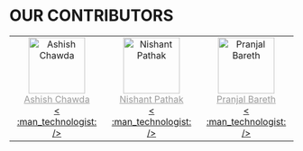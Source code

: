 # OUR CONTRIBUTORS

<!--
Only change <TEXT> to desired value
Copy following template, make changes and paste after the existing code
TEMPLATE:-
-----------------------------------------------------------------------------------------------------------------------
<td>
<a href="<YOUR WEBSITE URL>" >
<img src="<YOUR IMAGE LINK>" alt="<YOUR NAME>" title="<YOUR NAME>" width="100px" height="auto" />
</a>
 <br/>
<a href="https://github.com/<YOUR GITHUB USERNAME>/" title="<GITHUB USERNAME>" style="color:#999;">
<YOUR NAME>
</a>
 <br/>
<a href="https://github.com/we-developers-community/community-website/commits?author=<YOUR GITHUB USERNAME>" title="code">&lt;
:man_technologist:
&#47;&gt;</a>
</td>
------------------------------------------------------------------------------------------------------------------------
 -->


<table>
<tr>
 <td align="center">
<a href="https://www.linkedin.com/in/ashishchawda">
<img src="https://avatars1.githubusercontent.com/u/56932286?v=4" alt="Ashish Chawda" title="Ashish Chawda" width="100px" height="auto" />
</a>
<br/>
<a href="https://github.com/pixan198/" title="pixan198" style="color:#999;">
Ashish Chawda
</a>
<br/>
<a href="https://github.com/we-developers-community/community-website/commits?author=pixan198" title="code">&lt;
:man_technologist:
&#47;&gt;</a>
</td>
 
<td align="center">
<a href="https://www.linkedin.com/in/nishant-pathak-283690193" >
<img src="https://avatars.githubusercontent.com/NishantPathak2704" alt="Nishant Pathak" title="Nishant Pathak" width="100px" height="auto" />
</a>
<br/>
<a href="https://github.com/NishantPathak2704/" title="NishantPathak2704" style="color:#999;">
Nishant Pathak
</a>
<br/>
<a href="https://github.com/we-developers-community/community-website/commits?author=NishantPathak2704" title="code">&lt;
:man_technologist:
&#47;&gt;</a>
</td>
 
<td align="center">
<a href="https://www.linkedin.com/in/pranjal-bareth" >
<img src="https://avatars.githubusercontent.com/pranjalbareth" alt="Pranjal Bareth" title="Pranjal Bareth" width="100px" height="auto" />
</a>
<br/>
<a href="https://github.com/pranjalbareth/" title="pranjalbareth" style="color:#999;">
Pranjal Bareth
</a>
<br/>
<a href="https://github.com/we-developers-community/community-website/commits?author=Pranjal Bareth" title="code">&lt;
:man_technologist:
&#47;&gt;</a>
</td>

</tr>
</table>


